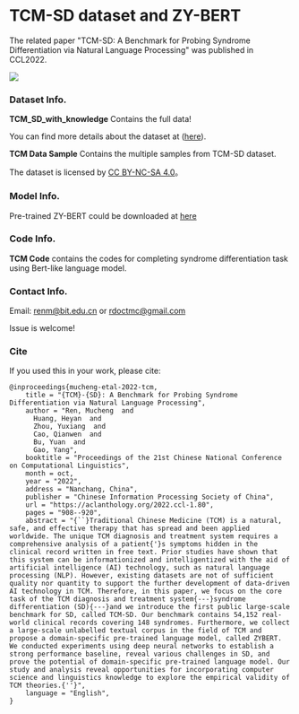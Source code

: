 # TCM-SD dataset and ZY-BERT 

The related paper "TCM-SD: A Benchmark for Probing Syndrome Differentiation via Natural Language Processing" was published in CCL2022.



![](https://s3.bmp.ovh/imgs/2022/10/13/c5b54b7696504507.png)

### Dataset Info.

**TCM_SD_with_knowledge** Contains the full data! 

You can find more details about the dataset at ([here](https://tianchi.aliyun.com/dataset/dataDetail?dataId=139034)).

**TCM Data Sample** Contains the multiple samples from TCM-SD dataset.



The dataset is licensed by [CC BY-NC-SA 4.0](https://creativecommons.org/licenses/by-nc-sa/4.0/?spm=5176.12282016.0.0.60246d92uOnf7v)。

### Model Info. 

Pre-trained ZY-BERT could be downloaded at [here](https://drive.google.com/file/d/1fC9geqeLk5YK9y_O-UjfIKtLeu0Iie8j/view?usp=sharing)





### Code Info.

**TCM Code**  contains the codes for completing syndrome differentiation task using Bert-like language model.



### Contact Info.

Email: renm@bit.edu.cn  or rdoctmc@gmail.com

Issue is welcome!



### Cite

If you used this in your work, please cite:

```
@inproceedings{mucheng-etal-2022-tcm,
    title = "{TCM}-{SD}: A Benchmark for Probing Syndrome Differentiation via Natural Language Processing",
    author = "Ren, Mucheng  and
      Huang, Heyan  and
      Zhou, Yuxiang  and
      Cao, Qianwen  and
      Bu, Yuan  and
      Gao, Yang",
    booktitle = "Proceedings of the 21st Chinese National Conference on Computational Linguistics",
    month = oct,
    year = "2022",
    address = "Nanchang, China",
    publisher = "Chinese Information Processing Society of China",
    url = "https://aclanthology.org/2022.ccl-1.80",
    pages = "908--920",
    abstract = "{``}Traditional Chinese Medicine (TCM) is a natural, safe, and effective therapy that has spread and been applied worldwide. The unique TCM diagnosis and treatment system requires a comprehensive analysis of a patient{'}s symptoms hidden in the clinical record written in free text. Prior studies have shown that this system can be informationized and intelligentized with the aid of artificial intelligence (AI) technology, such as natural language processing (NLP). However, existing datasets are not of sufficient quality nor quantity to support the further development of data-driven AI technology in TCM. Therefore, in this paper, we focus on the core task of the TCM diagnosis and treatment system{---}syndrome differentiation (SD){---}and we introduce the first public large-scale benchmark for SD, called TCM-SD. Our benchmark contains 54,152 real-world clinical records covering 148 syndromes. Furthermore, we collect a large-scale unlabelled textual corpus in the field of TCM and propose a domain-specific pre-trained language model, called ZYBERT. We conducted experiments using deep neural networks to establish a strong performance baseline, reveal various challenges in SD, and prove the potential of domain-specific pre-trained language model. Our study and analysis reveal opportunities for incorporating computer science and linguistics knowledge to explore the empirical validity of TCM theories.{''}",
    language = "English",
}
```

